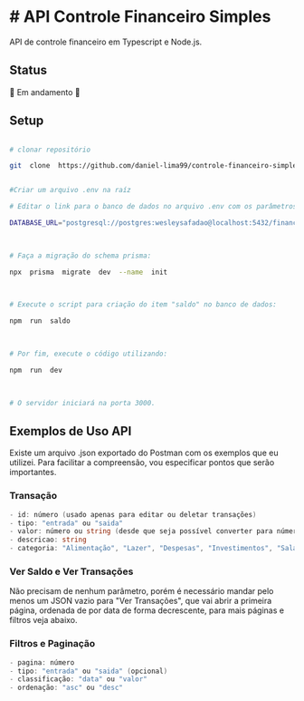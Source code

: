 
# # API Controle Financeiro Simples
API de controle financeiro em Typescript e Node.js.

## Status
:construction: Em andamento :construction:

## Setup
```bash

# clonar repositório

git  clone  https://github.com/daniel-lima99/controle-financeiro-simples-api.git


#Criar um arquivo .env na raíz

# Editar o link para o banco de dados no arquivo .env com os parâmetros condizentes com seu PostgreSQL:

DATABASE_URL="postgresql://postgres:wesleysafadao@localhost:5432/financeiro-simples?schema=public"

  

# Faça a migração do schema prisma:

npx  prisma  migrate  dev  --name  init

  

# Execute o script para criação do item "saldo" no banco de dados:

npm  run  saldo

  

# Por fim, execute o código utilizando:

npm  run  dev

  

# O servidor iniciará na porta 3000.
```
## Exemplos de Uso API
Existe um arquivo .json exportado do Postman com os exemplos que eu utilizei. Para facilitar a compreensão, vou especificar pontos que serão importantes.

### Transação
```go
- id: número (usado apenas para editar ou deletar transações)
- tipo: "entrada" ou "saida"
- valor: número ou string (desde que seja possível converter para número no backend)
- descricao: string
- categoria: "Alimentação", "Lazer", "Despesas", "Investimentos", "Salário" ou "Freelances"

```

### Ver Saldo e Ver Transações
Não precisam de nenhum parâmetro, porém é necessário mandar pelo menos um JSON vazio para "Ver Transações", que vai abrir a primeira página, ordenada de por data de forma decrescente, para mais páginas e filtros veja abaixo.

### Filtros e Paginação
```go
- pagina: número
- tipo: "entrada" ou "saida" (opcional)
- classificação: "data" ou "valor"
- ordenação: "asc" ou "desc"

```
